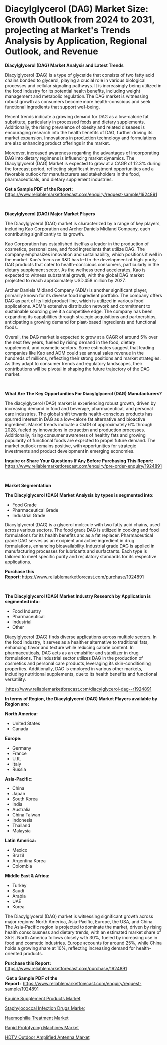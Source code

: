 <p><h1>Diacylglycerol (DAG) Market Size: Growth Outlook from 2024 to 2031, projecting at Market's Trends Analysis by Application, Regional Outlook, and Revenue</h1></p><p><strong>Diacylglycerol (DAG) Market Analysis and Latest Trends</strong></p>
<p><p>Diacylglycerol (DAG) is a type of glyceride that consists of two fatty acid chains bonded to glycerol, playing a crucial role in various biological processes and cellular signaling pathways. It is increasingly being utilized in the food industry for its potential health benefits, including weight management and metabolic regulation. The DAG market is witnessing robust growth as consumers become more health-conscious and seek functional ingredients that support well-being.</p><p>Recent trends indicate a growing demand for DAG as a low-calorie fat substitute, particularly in processed foods and dietary supplements. Additionally, the rising prevalence of obesity and related diseases is encouraging research into the health benefits of DAG, further driving its market expansion. Innovations in production technology and formulations are also enhancing product offerings in the market.</p><p>Moreover, increased awareness regarding the advantages of incorporating DAG into dietary regimens is influencing market dynamics. The Diacylglycerol (DAG) Market is expected to grow at a CAGR of 12.3% during the forecast period, reflecting significant investment opportunities and a favorable outlook for manufacturers and stakeholders in the food, pharmaceuticals, and dietary supplement industries.</p></p>
<p><strong>Get a Sample PDF of the Report:&nbsp;</strong> <a href="https://www.reliablemarketforecast.com/enquiry/request-sample/1924891?utm_campaign=1117&utm_medium=2&utm_source=Github&utm_content=ia&utm_term=24102024&utm_id=diacylglycerol-dag">https://www.reliablemarketforecast.com/enquiry/request-sample/1924891</a></p>
<p>&nbsp;</p>
<p><strong>Diacylglycerol (DAG) Major Market Players</strong></p>
<p><p>The Diacylglycerol (DAG) market is characterized by a range of key players, including Kao Corporation and Archer Daniels Midland Company, each contributing significantly to its growth. </p><p>Kao Corporation has established itself as a leader in the production of cosmetics, personal care, and food ingredients that utilize DAG. The company emphasizes innovation and sustainability, which positions it well in the market. Kao's focus on R&D has led to the development of high-purity DAG products that cater to health-conscious consumers, particularly in the dietary supplement sector. As the wellness trend accelerates, Kao is expected to witness substantial growth, with the global DAG market projected to reach approximately USD 458 million by 2027.</p><p>Archer Daniels Midland Company (ADM) is another significant player, primarily known for its diverse food ingredient portfolio. The company offers DAG as part of its lipid product line, which is utilized in various food applications. ADM's extensive distribution network and commitment to sustainable sourcing give it a competitive edge. The company has been expanding its capabilities through strategic acquisitions and partnerships, anticipating a growing demand for plant-based ingredients and functional foods.</p><p>Overall, the DAG market is expected to grow at a CAGR of around 5% over the next few years, fueled by rising demand in the food, dietary supplement, and cosmetic sectors. Some estimates suggest that leading companies like Kao and ADM could see annual sales revenue in the hundreds of millions, reflecting their strong positions and market strategies. As they adapt to consumer trends and regulatory landscapes, their contributions will be pivotal in shaping the future trajectory of the DAG market.</p></p>
<p>&nbsp;</p>
<p><strong>What Are The Key Opportunities For Diacylglycerol (DAG) Manufacturers?</strong></p>
<p><p>The diacylglycerol (DAG) market is experiencing robust growth, driven by increasing demand in food and beverage, pharmaceutical, and personal care industries. The global shift towards health-conscious products has spurred interest in DAG as a low-calorie fat alternative and bioactive ingredient. Market trends indicate a CAGR of approximately 6% through 2028, fueled by innovations in extraction and production processes. Additionally, rising consumer awareness of healthy fats and growing popularity of functional foods are expected to propel future demand. The market outlook remains positive, with opportunities for strategic investments and product development in emerging economies.</p></p>
<p><strong>Inquire or Share Your Questions If Any Before Purchasing This Report:</strong> <a href="https://www.reliablemarketforecast.com/enquiry/pre-order-enquiry/1924891?utm_campaign=1117&utm_medium=2&utm_source=Github&utm_content=ia&utm_term=24102024&utm_id=diacylglycerol-dag">https://www.reliablemarketforecast.com/enquiry/pre-order-enquiry/1924891</a></p>
<p>&nbsp;</p>
<p><strong>Market Segmentation</strong></p>
<p><strong>The Diacylglycerol (DAG) Market Analysis by types is segmented into:</strong></p>
<p><ul><li>Food Grade</li><li>Pharmaceutical Grade</li><li>Industrial Grade</li></ul></p>
<p><p>Diacylglycerol (DAG) is a glycerol molecule with two fatty acid chains, used across various sectors. The food grade DAG is utilized in cooking and food formulations for its health benefits and as a fat replacer. Pharmaceutical grade DAG serves as an excipient and active ingredient in drug formulations, enhancing bioavailability. Industrial grade DAG is applied in manufacturing processes for lubricants and surfactants. Each type is tailored to meet specific purity and regulatory standards for its respective applications.</p></p>
<p><strong>Purchase this Report:&nbsp;</strong><a href="https://www.reliablemarketforecast.com/purchase/1924891?utm_campaign=1117&utm_medium=2&utm_source=Github&utm_content=ia&utm_term=24102024&utm_id=diacylglycerol-dag">https://www.reliablemarketforecast.com/purchase/1924891</a></p>
<p>&nbsp;</p>
<p><strong>The Diacylglycerol (DAG) Market Industry Research by Application is segmented into:</strong></p>
<p><ul><li>Food Industry</li><li>Pharmaceutical</li><li>Industrial</li><li>Other</li></ul></p>
<p><p>Diacylglycerol (DAG) finds diverse applications across multiple sectors. In the food industry, it serves as a healthier alternative to traditional fats, enhancing flavor and texture while reducing calorie content. In pharmaceuticals, DAG acts as an emulsifier and stabilizer in drug formulations. The industrial sector utilizes DAG in the production of cosmetics and personal care products, leveraging its skin-conditioning properties. Additionally, DAG is employed in various other markets, including nutritional supplements, due to its health benefits and functional versatility.</p></p>
<p><a href="https://www.reliablemarketforecast.com/diacylglycerol-dag--r1924891?utm_campaign=1117&utm_medium=2&utm_source=Github&utm_content=ia&utm_term=24102024&utm_id=diacylglycerol-dag">&nbsp;https://www.reliablemarketforecast.com/diacylglycerol-dag--r1924891</a></p>
<p><strong>In terms of Region, the Diacylglycerol (DAG) Market Players available by Region are:</strong></p>
<p>
    <p> <strong> North America: </strong>
        <ul>
            <li>United States</li>
            <li>Canada</li>
        </ul>
        </p> 
    <p> <strong> Europe: </strong>
        <ul>
            <li>Germany</li>
            <li>France</li>
            <li>U.K.</li>
            <li>Italy</li>
            <li>Russia</li>
        </ul>
        </p> 
    <p> <strong> Asia-Pacific: </strong>
        <ul>
            <li>China</li>
            <li>Japan</li>
            <li>South Korea</li>
            <li>India</li>
            <li>Australia</li>
            <li>China Taiwan</li>
            <li>Indonesia</li>
            <li>Thailand</li>
            <li>Malaysia</li>
        </ul>
        </p> 
    <p> <strong> Latin America: </strong>
        <ul>
            <li>Mexico</li>
            <li>Brazil</li>
            <li>Argentina Korea</li>
            <li>Colombia</li>
        </ul>
        </p> 
    <p> <strong> Middle East & Africa: </strong>
        <ul>
            <li>Turkey</li>
            <li>Saudi</li>
            <li>Arabia</li>
            <li>UAE</li>
            <li>Korea</li>
        </ul>
    </p>
    </p>
<p><p>The Diacylglycerol (DAG) market is witnessing significant growth across major regions: North America, Asia-Pacific, Europe, the USA, and China. The Asia-Pacific region is projected to dominate the market, driven by rising health consciousness and dietary trends, with an estimated market share of 35%. North America follows closely with 30%, fueled by increasing use in food and cosmetic industries. Europe accounts for around 25%, while China holds a growing share at 10%, reflecting increasing demand for health-oriented products.</p></p>
<p><strong>Purchase this Report: </strong><a href="https://www.reliablemarketforecast.com/purchase/1924891?utm_campaign=1117&utm_medium=2&utm_source=Github&utm_content=ia&utm_term=24102024&utm_id=diacylglycerol-dag">https://www.reliablemarketforecast.com/purchase/1924891</a></p>
<p>&nbsp;<strong>Get a Sample PDF of the Report:&nbsp;&nbsp;</strong><a href="https://www.reliablemarketforecast.com/enquiry/request-sample/1924891?utm_campaign=1117&utm_medium=2&utm_source=Github&utm_content=ia&utm_term=24102024&utm_id=diacylglycerol-dag">https://www.reliablemarketforecast.com/enquiry/request-sample/1924891</a></p>
<p><strong></strong></p>
<p><p><a href="https://www.linkedin.com/pulse/strategic-market-insights-global-equine-supplement-products-2024-pasxf?utm_campaign=1117&utm_medium=2&utm_source=Github&utm_content=ia&utm_term=24102024&utm_id=diacylglycerol-dag">Equine Supplement Products Market</a></p><p><a href="https://www.linkedin.com/pulse/staphylococcal-infection-drugs-value-chain-analysis-from-raw-dubxf?utm_campaign=1117&utm_medium=2&utm_source=Github&utm_content=ia&utm_term=24102024&utm_id=diacylglycerol-dag">Staphylococcal Infection Drugs Market</a></p><p><a href="https://www.linkedin.com/pulse/haemophilia-treatment-market-trends-growth-outlook-2024-2031-zk2of?utm_campaign=1117&utm_medium=2&utm_source=Github&utm_content=ia&utm_term=24102024&utm_id=diacylglycerol-dag">Haemophilia Treatment Market</a></p><p><a href="https://issuu.com/reportprime-2/docs/rapid-prototyping-machines-market-s_e2cea17e61bfa5?utm_campaign=1117&utm_medium=2&utm_source=Github&utm_content=ia&utm_term=24102024&utm_id=diacylglycerol-dag">Rapid Prototyping Machines Market</a></p><p><a href="https://issuu.com/reportprime-2/docs/hdtv-outdoor-amplified-antenna-mark_cba43ab4f09737?utm_campaign=1117&utm_medium=2&utm_source=Github&utm_content=ia&utm_term=24102024&utm_id=diacylglycerol-dag">HDTV Outdoor Amplified Antenna Market</a></p></p>